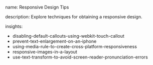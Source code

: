 name: Responsive Design Tips

description: Explore techniques for obtaining a responsive design. 

insights:
  - disabling-default-callouts-using-webkit-touch-callout
  - prevent-text-enlargement-on-an-iphone
  - using-media-rule-to-create-cross-platform-responsiveness
  - responsive-images-in-a-layout
  - use-text-transform-to-avoid-screen-reader-pronunciation-errors
